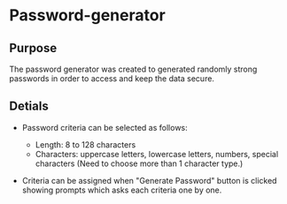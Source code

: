 # Password-generator

## Purpose
The password generator was created to generated randomly strong passwords in order to access and keep the data secure.

## Detials
* Password criteria can be selected as follows:
    * Length: 8 to 128 characters
    * Characters: uppercase letters, lowercase letters, numbers, special characters (Need to choose more than 1 character type.)

* Criteria can be assigned when "Generate Password" button is clicked showing prompts which asks each criteria one by one.

